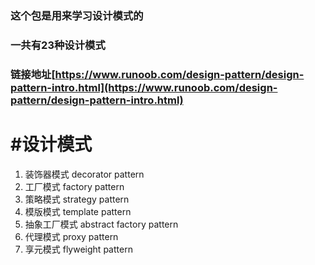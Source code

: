 ### 这个包是用来学习设计模式的
### 一共有23种设计模式
### 链接地址[https://www.runoob.com/design-pattern/design-pattern-intro.html](https://www.runoob.com/design-pattern/design-pattern-intro.html)
# #设计模式
1. 装饰器模式 decorator pattern
2. 工厂模式 factory pattern
3. 策略模式 strategy pattern
4. 模版模式 template pattern
5. 抽象工厂模式 abstract factory pattern
6. 代理模式 proxy pattern
7. 享元模式 flyweight pattern

